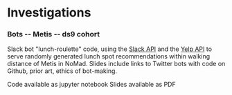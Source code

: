 # Investigations
### Bots -- Metis -- ds9 cohort

Slack bot "lunch-roulette" code, using the [Slack API](http://api.slack.com) and the [Yelp API](http://api.yelp.com) to serve randomly generated lunch spot recommendations within walking distance of Metis in NoMad. Slides include links to Twitter bots with code on Github, prior art, ethics of bot-making.

Code available as jupyter notebook
Slides available as PDF
